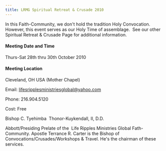 ```yaml
---
title: LRMG Spiritual Retreat & Crusade 2010
---
```


In this Faith-Community, we don't hold the tradition Holy Convocation. However, this event serves as our Holy Time of assemblage.  See our other Spiritual Retreat & Crusade Page for additional information.

#### Meeting Date and Time
Thurs-Sat 28th thru 30th October 2010

#### Meeting Location
Cleveland, OH USA (Mother Chapel)

Email: lifesripplesministriesglobal@yahoo.com

Phone: 216.904.5120

Cost: Free

Bishop C. Tyehimba 
Thonor-Kuykendall, II, D.D.

Abbott/Presiding Prelate of the  Life Ripples Ministries Global Fath-Community.
Apostle Terrance R. Carter is the Bishop of Convocations/Crusades/Workshops & Travel. He's the chairman of these services.

